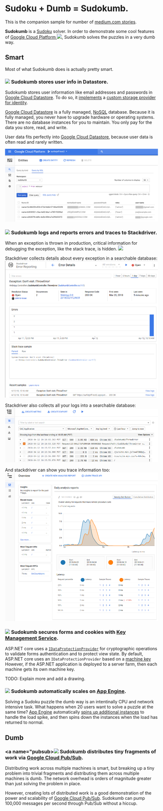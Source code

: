 # Sudoku + Dumb = Sudokumb.

This is the companion sample for number of [medium.com stories](https://medium.com/@SurferJeff).

**Sudokumb** is a [Sudoku](https://en.wikipedia.org/wiki/Sudoku) solver. In order to demonstrate some cool features of <a href="https://cloud.google.com/">Google Cloud Platform <img src="http://cloud.google.com/_static/images/cloud/products/logos/svg/gcp.svg" width=32></a>,
Sudokumb solves the puzzles in a very dumb way.

## Smart

Most of what Sudokumb does is actually pretty smart.


### <a name="datastore"><img src="http://cloud.google.com/_static/images/cloud/products/logos/svg/datastore.svg" width=64> Sudokumb stores user info in Datastore.</a>

Sudokumb stores user information like email addresses and passwords in [Google Cloud Datastore](https://cloud.google.com/datastore/). To do so, it 
[implements](./DatastoreUserStore/DatastoreUserStore.cs) a 
[custom storage provider for identity](https://docs.microsoft.com/en-us/aspnet/core/security/authentication/identity-custom-storage-providers).

[Google Cloud Datastore](https://cloud.google.com/datastore/) is a fully managed, [NoSQL](https://en.wikipedia.org/wiki/NoSQL) database. Because it is fully managed, you never have to upgrade hardware or operating systems. There are no database instances for you to maintain. You only pay for the data you store, read, and write.

User data fits perfectly into [Google Cloud Datastore](https://cloud.google.com/datastore/), because user data is often read and rarely written.

![](./WebApp/wwwroot/images/Datastore.png)

### <a name="stackdriver"><img src="http://cloud.google.com/_static/images/cloud/products/logos/svg/stackdriver.svg" width=64> Sudokumb logs and reports errors and traces to Stackdriver.</a>

When an exception is thrown in production, critical information for debugging the exception, like the stack trace, is hidden. ![](./WebApp/wwwrooot/images/Error.png)

Stackdriver collects details about every exception in a searchable database: 
![](./WebApp/wwwroot/images/ErrorReport.png)

Stackdriver also collects all your logs into a searchable database:
![](./WebApp/wwwroot/images/Logging.png)

And stackdriver can show you trace information too:
![](./WebApp/wwwroot/images/Trace.png)

### <a name="kms"><img src="http://cloud.google.com/_static/images/cloud/products/logos/svg/kms.svg" width=64> Sudokumb secures forms and cookies with [Key Management Service](https://cloud.google.com/kms/).</a>

ASP.NET core uses a [`IDataProtectionProvider`](https://docs.microsoft.com/en-us/dotnet/api/microsoft.aspnetcore.dataprotection.idataprotectionprovider?view=aspnetcore-2.0)
for cryptographic operations to validate forms authentication and to protect view state.
By default, ASP.NET core uses an `IDataProtectionProvider` based on a [machine key](https://docs.microsoft.com/en-us/aspnet/core/security/data-protection/compatibility/replacing-machinekey?view=aspnetcore-2.1)  However, if the ASP.NET application is deployed to a server farm,
then each machine gets its own machine key.

TODO: Explain more and add a drawing.

### <a name="appengine"><img src="http://cloud.google.com/_static/images/cloud/products/logos/svg/appengine.svg" width=64> Sudokumb automatically scales on [App Engine](https://cloud.google.com/appengine/docs/flexible/dotnet/).</a>

Solving a Sudoku puzzle the dumb way is an intentinally CPU and network intensive task.
What happens when 20 users want to solve a puzzle at the same time?
[App Engine](https://cloud.google.com/appengine/docs/flexible/dotnet/)
automatically [spins up additional instances](https://cloud.google.com/appengine/docs/flexible/dotnet/an-overview-of-app-engine)
to handle the load spike, and then
spins down the instances when the load has returned to normal.


## Dumb

### <a name="pubsub><img src="http://cloud.google.com/_static/images/cloud/products/logos/svg/pubsub.svg" width=64> Sudokumb distributes tiny fragments of work via [Google Cloud Pub/Sub](https://cloud.google.com/pubsub/docs/).</a>

Distributing work across multiple machines is smart, but breaking up a tiny problem into trivial fragments and distributing them across multiple machines is dumb. The network overhead is orders of magnitude greater than just solving the problem in place.

However, creating lots of distributed work is a good demonstration of the power and scalability of [ Google Cloud Pub/Sub](https://cloud.google.com/pubsub/docs/).  Sudokumb can pump 100,000 messages per second through Pub/Sub
without a hiccup.
